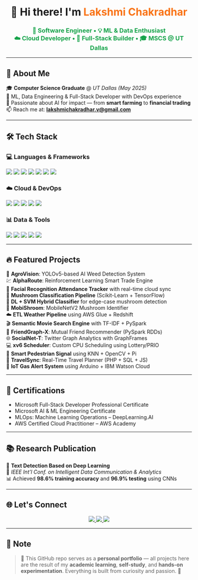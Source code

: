 <h1 align="center">🎯 Hi there! I'm <span style="color:#F97316;">Lakshmi Chakradhar</span></h1>

<h3 align="center" style="color:#16A34A;">
  🚀 Software Engineer • 💡 ML & Data Enthusiast <br/>
  ☁️ Cloud Developer • 🧰 Full-Stack Builder • 🎓 MSCS @ UT Dallas
</h3>

---

## 🚀 About Me

🎓 **Computer Science Graduate** @ *UT Dallas (May 2025)*  
🧠 ML, Data Engineering & Full-Stack Developer with DevOps experience  
🌿 Passionate about AI for impact — from **smart farming** to **financial trading**  
📫 Reach me at: **lakshmichakradhar.v@gmail.com**

---

## 🛠️ Tech Stack

### 💻 Languages & Frameworks
<p>
  <img src="https://img.shields.io/badge/Python-%233776AB?style=for-the-badge&logo=python&logoColor=white"/>
  <img src="https://img.shields.io/badge/Java-%23ED8B00?style=for-the-badge&logo=java&logoColor=white"/>
  <img src="https://img.shields.io/badge/JavaScript-%23F7DF1E?style=for-the-badge&logo=javascript&logoColor=black"/>
  <img src="https://img.shields.io/badge/React-%2361DAFB?style=for-the-badge&logo=react&logoColor=black"/>
  <img src="https://img.shields.io/badge/Node.js-%233C873A?style=for-the-badge&logo=node.js&logoColor=white"/>
  <img src="https://img.shields.io/badge/TensorFlow-%23FF6F00?style=for-the-badge&logo=tensorflow&logoColor=white"/>
  <img src="https://img.shields.io/badge/Scikit--Learn-%23F7931E?style=for-the-badge&logo=scikit-learn&logoColor=white"/>
</p>

### ☁️ Cloud & DevOps
<p>
  <img src="https://img.shields.io/badge/AWS-%23FF9900?style=for-the-badge&logo=amazonaws&logoColor=white"/>
  <img src="https://img.shields.io/badge/Docker-%230db7ed?style=for-the-badge&logo=docker&logoColor=white"/>
  <img src="https://img.shields.io/badge/Kubernetes-%23326CE5?style=for-the-badge&logo=kubernetes&logoColor=white"/>
  <img src="https://img.shields.io/badge/Git-%23F05032?style=for-the-badge&logo=git&logoColor=white"/>
  <img src="https://img.shields.io/badge/Linux-%23FCC624?style=for-the-badge&logo=linux&logoColor=black"/>
</p>

### 📊 Data & Tools
<p>
  <img src="https://img.shields.io/badge/Apache+Spark-%23E25A1C?style=for-the-badge&logo=apachespark&logoColor=white"/>
  <img src="https://img.shields.io/badge/Hadoop-%2366CCFF?style=for-the-badge&logo=apachehadoop&logoColor=black"/>
  <img src="https://img.shields.io/badge/Databricks-%23FF3621?style=for-the-badge&logo=databricks&logoColor=white"/>
  <img src="https://img.shields.io/badge/OpenCV-%235C3EE8?style=for-the-badge&logo=opencv&logoColor=white"/>
  <img src="https://img.shields.io/badge/MySQL-%2300758F?style=for-the-badge&logo=mysql&logoColor=white"/>
</p>

---

## 🔥 Featured Projects

🧠 **AgroVision**: YOLOv5-based AI Weed Detection System  
💹 **AlphaRoute**: Reinforcement Learning Smart Trade Engine  
🧾 **Facial Recognition Attendance Tracker** with real-time cloud sync  
🍄 **Mushroom Classification Pipeline** (Scikit-Learn + TensorFlow)  
🧠 **DL + SVM Hybrid Classifier** for edge-case mushroom detection  
📱 **MobiShroom**: MobileNetV2 Mushroom Identifier  
☁️ **ETL Weather Pipeline** using AWS Glue + Redshift  
🎬 **Semantic Movie Search Engine** with TF-IDF + PySpark  
👥 **FriendGraph-X**: Mutual Friend Recommender (PySpark RDDs)  
🌐 **SocialNet-T**: Twitter Graph Analytics with GraphFrames  
💻 **xv6 Scheduler**: Custom CPU Scheduling using Lottery/PRIO  
🚦 **Smart Pedestrian Signal** using KNN + OpenCV + Pi  
🧳 **TravelSync**: Real-Time Travel Planner (PHP + SQL + JS)  
🛑 **IoT Gas Alert System** using Arduino + IBM Watson Cloud  

---

## 📄 Certifications

- Microsoft Full-Stack Developer Professional Certificate  
- Microsoft AI & ML Engineering Certificate  
- MLOps: Machine Learning Operations – DeepLearning.AI  
- AWS Certified Cloud Practitioner – AWS Academy  

---

## 📚 Research Publication

📝 **Text Detection Based on Deep Learning**  
📌 *IEEE Int’l Conf. on Intelligent Data Communication & Analytics*  
📊 Achieved **98.6% training accuracy** and **96.9% testing** using CNNs  

---

## 🌐 Let's Connect

<p align="center">
  <a href="https://www.linkedin.com/in/lakshmichakradharvijayarao/" target="_blank">
    <img src="https://img.shields.io/badge/LinkedIn-0077B5?style=for-the-badge&logo=linkedin&logoColor=white"/>
  </a>
  <a href="mailto:lakshmichakradhar.v@gmail.com">
    <img src="https://img.shields.io/badge/Gmail-EA4335?style=for-the-badge&logo=gmail&logoColor=white"/>
  </a>
  <a href="https://github.com/Lakshmi-Chakradhar-Vijayarao" target="_blank">
    <img src="https://img.shields.io/badge/GitHub-181717?style=for-the-badge&logo=github&logoColor=white"/>
  </a>
</p>

---

## 📌 Note

> 🎯 This GitHub repo serves as a **personal portfolio** — all projects here are the result of my **academic learning**, **self-study**, and **hands-on experimentation**. Everything is built from curiosity and passion. 🚀
